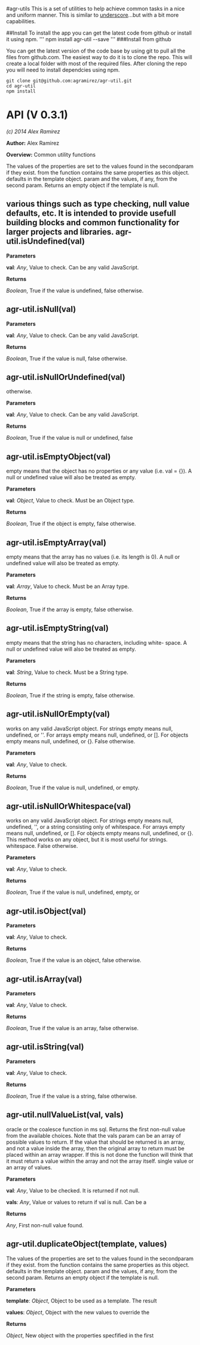 #agr-utils
This is a set of utilities to help achieve common tasks in a nice and uniform manner.  This is similar to [underscore](http://underscore.org)...but with a bit more capabilities.

##Install
To install the app you can get the latest code from github or install it using npm.
'''
  npm install agr-util --save
'''
###Install from github

You can get the latest version of the code base by using git to pull all the files from github.com.  The easiest way to do it is to clone the repo.  This will create a local folder with most of the required files.  After cloning the repo you will need to install dependcies using npm. 

```
git clone git@github.com:agramirez/agr-util.git
cd agr-util
npm install
```

# API (V 0.3.1)

*(c) 2014 Alex Ramirez*

**Author:** Alex Ramirez

**Overview:** Common utility functions

The values of the properties are set to the values found in the
secondparam if they exist.
from the function contains the same properties
as this object.
defaults in the template object.
param and the values, if any, from the second param.
Returns an empty object if the template is null.


various things such as type checking, null value defaults,
etc.  It is intended to provide usefull building blocks and
common functionality for larger projects and libraries.
agr-util.isUndefined(val)
-------------------------
**Parameters**

**val**:  *Any*,  Value to check.  Can be any valid JavaScript.

**Returns**

*Boolean*,  True if the value is undefined, false otherwise.

agr-util.isNull(val)
--------------------
**Parameters**

**val**:  *Any*,  Value to check.  Can be any valid JavaScript.

**Returns**

*Boolean*,  True if the value is null, false otherwise.

agr-util.isNullOrUndefined(val)
-------------------------------
otherwise.


**Parameters**

**val**:  *Any*,  Value to check.  Can be any valid JavaScript.

**Returns**

*Boolean*,  True if the value is null or undefined, false

agr-util.isEmptyObject(val)
---------------------------
empty means that the object has no properties or any value
(i.e. val = {}).  A null or undefined value will also be treated
as empty.


**Parameters**

**val**:  *Object*,  Value to check.  Must be an Object type.

**Returns**

*Boolean*,  True if the object is empty, false otherwise.

agr-util.isEmptyArray(val)
--------------------------
empty means that the array has no values (i.e. its length is 0).
A null or undefined value will also be treated as empty.


**Parameters**

**val**:  *Array*,  Value to check.  Must be an Array type.

**Returns**

*Boolean*,  True if the array is empty, false otherwise.

agr-util.isEmptyString(val)
---------------------------
empty means that the string has no characters, including white-
space.  A null or undefined value will also be treated as empty.


**Parameters**

**val**:  *String*,  Value to check.  Must be a String type.

**Returns**

*Boolean*,  True if the string is empty, false otherwise.

agr-util.isNullOrEmpty(val)
---------------------------
works on any valid JavaScript object.  For strings empty means
null, undefined, or ''.  For arrays empty means null, undefined,
or [].  For objects empty means null, undefined, or {}.
False otherwise.


**Parameters**

**val**:  *Any*,  Value to check.

**Returns**

*Boolean*,  True if the value is null, undefined, or empty.

agr-util.isNullOrWhitespace(val)
--------------------------------
works on any valid JavaScript object.  For strings empty means
null, undefined, '', or a string consisting only of whitespace.                 For arrays empty means null, undefined, or [].  For objects
empty means null, undefined, or {}.  This method works on any
object, but it is most useful for strings.
whitespace.  False otherwise.


**Parameters**

**val**:  *Any*,  Value to check.

**Returns**

*Boolean*,  True if the value is null, undefined, empty, or

agr-util.isObject(val)
----------------------
**Parameters**

**val**:  *Any*,  Value to check.

**Returns**

*Boolean*,  True if the value is an object, false otherwise.

agr-util.isArray(val)
---------------------
**Parameters**

**val**:  *Any*,  Value to check.

**Returns**

*Boolean*,  True if the value is an array, false otherwise.

agr-util.isString(val)
----------------------
**Parameters**

**val**:  *Any*,  Value to check.

**Returns**

*Boolean*,  True if the value is a string, false otherwise.

agr-util.nullValueList(val, vals)
---------------------------------
oracle or the coalesce function in ms sql.  Returns the first
non-null value from the available choices.  Note that the vals
param can be an array of possible values to return.  If the value
that should be returned is an array, and not a value inside the
array, then the original array to return must be placed within
an array wrapper.  If this is not done the function will think
that it must return a value within the array and not the array
itself.
single value or an array of values.


**Parameters**

**val**:  *Any*,  Value to be checked. It is returned if not null.

**vals**:  *Any*,  Value or values to return if val is null.  Can be a

**Returns**

*Any*,  First non-null value found.

agr-util.duplicateObject(template, values)
------------------------------------------
The values of the properties are set to the values found in the
secondparam if they exist.
from the function contains the same properties
as this object.
defaults in the template object.
param and the values, if any, from the second param.
Returns an empty object if the template is null.


**Parameters**

**template**:  *Object*,  Object to be used as a template.  The result

**values**:  *Object*,  Object with the new values to override the

**Returns**

*Object*,  New object with the properties specfified in the first
